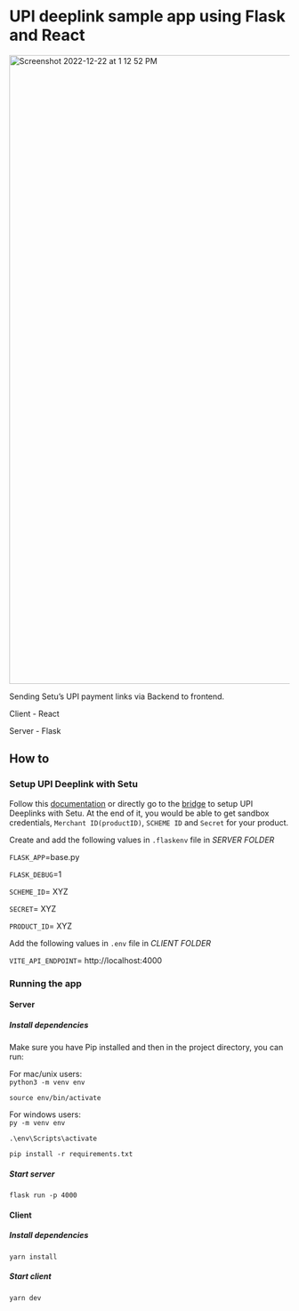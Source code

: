 # UPI deeplink sample app using Flask and React

<img width="1131" alt="Screenshot 2022-12-22 at 1 12 52 PM" src="https://user-images.githubusercontent.com/76595361/209083136-55da0e9e-5272-4889-9ab4-ad935af7e2e1.png">

Sending Setu’s UPI payment links via Backend to frontend.

Client - React

Server - Flask

## How to

### Setup UPI Deeplink with Setu

Follow this [documentation](https://docs.setu.co/payments/upi-deeplinks/quickstart) or directly go to the [bridge](https://bridge.setu.co/) to setup UPI Deeplinks with Setu. At the end of it, you would be able to get sandbox credentials, `Merchant ID(productID)`, `SCHEME ID` and `Secret` for your product.

Create and add the following values in `.flaskenv` file in *SERVER FOLDER*

`FLASK_APP`=base.py<br/>

`FLASK_DEBUG`=1<br/>

`SCHEME_ID`= XYZ<br/>

`SECRET`= XYZ<br/>

`PRODUCT_ID`= XYZ<br/>

Add the following values in `.env` file in *CLIENT FOLDER*

`VITE_API_ENDPOINT`= http://localhost:4000



### Running the app

#### Server

##### Install dependencies

Make sure you have Pip installed and then in the project directory, you can run:<br/>

For mac/unix users:<br/>
`python3 -m venv env`<br/>

`source env/bin/activate`<br/>

For windows users: <br/>`py -m venv env`<br/>

`.\env\Scripts\activate`<br/>

`pip install -r requirements.txt`

##### Start server

`flask run -p 4000`

#### Client

##### Install dependencies

`yarn install`

##### Start client

`yarn dev`
